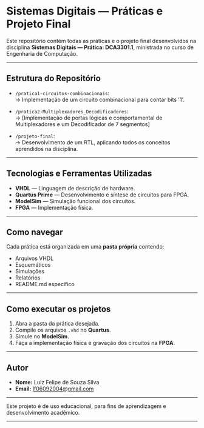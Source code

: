# Sistemas Digitais — Práticas e Projeto Final

Este repositório contém todas as práticas e o projeto final desenvolvidos na disciplina **Sistemas Digitais — Prática: DCA3301.1**, ministrada no curso de Engenharia de Computação.

---

## Estrutura do Repositório

- `/pratica1-circuitos-combinacionais`:  
  → Implementação de um circuito combinacional para contar bits '1'.

- `/pratica2-Multiplexadores_Decodificadores`:  
  → [Implementação de portas lógicas e comportamental de Multiplexadores e um Decodificador de 7 segmentos]

- `/projeto-final`:  
  → Desenvolvimento de um RTL, aplicando todos os conceitos aprendidos na disciplina.

---

## Tecnologias e Ferramentas Utilizadas

- **VHDL** — Linguagem de descrição de hardware.  
- **Quartus Prime** — Desenvolvimento e síntese de circuitos para FPGA.  
- **ModelSim** — Simulação funcional dos circuitos.  
- **FPGA** — Implementação física.  

---

## Como navegar

Cada prática está organizada em uma **pasta própria** contendo:

- Arquivos VHDL
- Esquemáticos
- Simulações
- Relatórios
- README.md específico

---

## Como executar os projetos

1. Abra a pasta da prática desejada.
2. Compile os arquivos `.vhd` no **Quartus**.
3. Simule no **ModelSim**.
4. Faça a implementação física e gravação dos circuitos na **FPGA**.

---

## Autor

- **Nome:** Luiz Felipe de Souza Silva  
- **Email:** lf06092004@gmail.com

---

Este projeto é de uso educacional, para fins de aprendizagem e desenvolvimento acadêmico.

---



